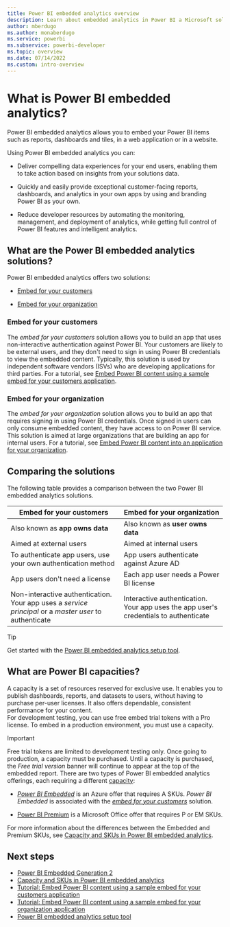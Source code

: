 ```yaml
---
title: Power BI embedded analytics overview
description: Learn about embedded analytics in Power BI a Microsoft solution for embedding BI content.
author: mberdugo
ms.author: monaberdugo
ms.service: powerbi
ms.subservice: powerbi-developer
ms.topic: overview
ms.date: 07/14/2022
ms.custom: intro-overview
---
```


# What is Power BI embedded analytics?

Power BI embedded analytics allows you to embed your Power BI items such as reports, dashboards and tiles, in a web application or in a website.

Using Power BI embedded analytics you can:

* Deliver compelling data experiences for your end users, enabling them to take action based on insights from your solutions data.

* Quickly and easily provide exceptional customer-facing reports, dashboards, and analytics in your own apps by using and branding Power BI as your own.

* Reduce developer resources by automating the monitoring, management, and deployment of analytics, while getting full control of Power BI features and intelligent analytics.

## What are the Power BI embedded analytics solutions?

Power BI embedded analytics offers two solutions:

* [Embed for your customers](#embed-for-your-customers)

* [Embed for your organization](#embed-for-your-organization)

### Embed for your customers

The *embed for your customers* solution allows you to build an app that uses non-interactive authentication against Power BI. Your customers are likely to be external users, and they don't need to sign in using Power BI credentials to view the embedded content. Typically, this solution is used by independent software vendors (ISVs) who are developing applications for third parties. For a tutorial, see [Embed Power BI content using a sample embed for your customers application](./embed-sample-for-customers.md).

### Embed for your organization

The *embed for your organization* solution allows you to build an app that requires signing in using Power BI credentials. Once signed in users can only consume embedded content, they have access to on Power BI service. This solution is aimed at large organizations that are building an app for internal users. For a tutorial, see [Embed Power BI content into an application for your organization](./embed-sample-for-your-organization.md).

## Comparing the solutions

The following table provides a comparison between the two Power BI embedded analytics solutions.

|Embed for your customers  |Embed for your organization  |
|---------|---------|
|Also known as **app owns data**         |Also known as **user owns data**         |
|Aimed at external users         |Aimed at internal users         |
|To authenticate app users, use your own authentication method        |App users authenticate against Azure AD         |
|App users don't need a license         |Each app user needs a Power BI license         |
|Non-interactive authentication. Your app uses a *service principal* or a *master user* to authenticate        |Interactive authentication. Your app uses the app user's credentials to authenticate         |

> [!TIP]
> Get started with the [Power BI embedded analytics setup tool](https://app.powerbi.com/embedsetup).

## What are Power BI capacities?

A capacity is a set of resources reserved for exclusive use. It enables you to publish dashboards, reports, and datasets to users, without having to purchase per-user licenses. It also offers dependable, consistent performance for your content.  
For development testing, you can use free embed trial tokens with a Pro license. To embed in a production environment, you must use a capacity.

> [!IMPORTANT]
> Free trial tokens are limited to development testing only. Once going to production, a capacity must be purchased. Until a capacity is purchased, the *Free trial version* banner will continue to appear at the top of the embedded report.
There are two types of Power BI embedded analytics offerings, each requiring a different [capacity](./embedded-capacity.md):

* [*Power BI Embedded*](https://azure.microsoft.com/services/power-bi-embedded/#overview) is an Azure offer that requires A SKUs. *Power BI Embedded* is associated with the [*embed for your customers*](#embed-for-your-customers) solution.

* [Power BI Premium](https://powerbi.microsoft.com/power-bi-premium/) is a Microsoft Office offer that requires P or EM SKUs.

For more information about the differences between the Embedded and Premium SKUs, see [Capacity and SKUs in Power BI embedded analytics](embedded-capacity.md).

## Next steps

* [Power BI Embedded Generation 2](power-bi-embedded-generation-2.md)
* [Capacity and SKUs in Power BI embedded analytics](embedded-capacity.md)
* [Tutorial: Embed Power BI content using a sample embed for your customers application](embed-sample-for-customers.md)
* [Tutorial: Embed Power BI content using a sample embed for your organization application](embed-sample-for-your-organization.md)
* [Power BI embedded analytics setup tool](https://app.powerbi.com/embedsetup)
